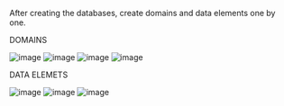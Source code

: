 After creating the databases, create domains and data elements one by one.

DOMAINS

![image](https://github.com/atakanady/SAPRAP_Manage/assets/79115077/a83984f2-521b-400d-a7bc-d1380c9248e8)
![image](https://github.com/atakanady/SAPRAP_Manage/assets/79115077/1ba9ae76-2ad8-4c54-a003-ce1ea563e512)
![image](https://github.com/atakanady/SAPRAP_Manage/assets/79115077/0a4d882a-7e95-44ba-8dfe-b8c210ff6ec2)
![image](https://github.com/atakanady/SAPRAP_Manage/assets/79115077/b2fdca70-8b63-489a-8620-57fcc0ce2162)


DATA ELEMETS

![image](https://github.com/atakanady/SAPRAP_Manage/assets/79115077/c8095080-232d-4b12-a9cc-7519d8a80f62)
![image](https://github.com/atakanady/SAPRAP_Manage/assets/79115077/0f627aa9-f218-4987-a1fb-16e95a4cdc0f)
![image](https://github.com/atakanady/SAPRAP_Manage/assets/79115077/caf6a5dd-dc3e-40c8-8ef3-923ee3b9696d)





